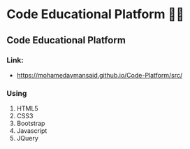 # Code Educational Platform 👩‍💻
## Code Educational Platform <br>

### Link:
  - https://mohamedaymansaid.github.io/Code-Platform/src/ <br>

### Using
<ol> 
  <li> HTML5
  <li> CSS3
  <li> Bootstrap
  <li> Javascript
  <li> JQuery
</ol>
